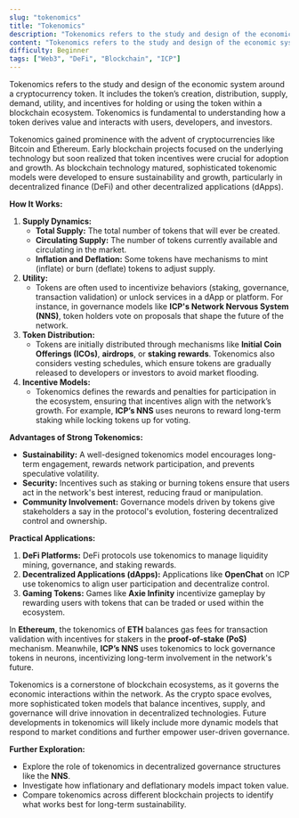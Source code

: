 ```yaml
---
slug: "tokenomics"
title: "Tokenomics"
description: "Tokenomics refers to the study and design of the economic system around a cryptocurrency token."
content: "Tokenomics refers to the study and design of the economic system around a cryptocurrency token. It includes the token’s creation, distribution, supply, demand, utility, and incentives for holding or using the token within a blockchain ecosystem"
difficulty: Beginner
tags: ["Web3", "DeFi", "Blockchain", "ICP"]
---
```


Tokenomics refers to the study and design of the economic system around a cryptocurrency token.
It includes the token’s creation, distribution, supply, demand, utility, and incentives for holding or using the token within a blockchain ecosystem. Tokenomics is fundamental to understanding how a token derives value and interacts with users, developers, and investors.

Tokenomics gained prominence with the advent of cryptocurrencies like Bitcoin and Ethereum. Early blockchain projects focused on the underlying technology but soon realized that token incentives were crucial for adoption and growth. As blockchain technology matured, sophisticated tokenomic models were developed to ensure sustainability and growth, particularly in decentralized finance (DeFi) and other decentralized applications (dApps).

**How It Works:**

1. **Supply Dynamics:**
    - **Total Supply:** The total number of tokens that will ever be created.
    - **Circulating Supply:** The number of tokens currently available and circulating in the market.
    - **Inflation and Deflation:** Some tokens have mechanisms to mint (inflate) or burn (deflate) tokens to adjust supply.
2. **Utility:**
    - Tokens are often used to incentivize behaviors (staking, governance, transaction validation) or unlock services in a dApp or platform. For instance, in governance models like **ICP's Network Nervous System (NNS)**, token holders vote on proposals that shape the future of the network.
3. **Token Distribution:**
    - Tokens are initially distributed through mechanisms like **Initial Coin Offerings (ICOs)**, **airdrops**, or **staking rewards**. Tokenomics also considers vesting schedules, which ensure tokens are gradually released to developers or investors to avoid market flooding.
4. **Incentive Models:**
    - Tokenomics defines the rewards and penalties for participation in the ecosystem, ensuring that incentives align with the network’s growth. For example, **ICP’s NNS** uses neurons to reward long-term staking while locking tokens up for voting.

**Advantages of Strong Tokenomics:**

- **Sustainability:** A well-designed tokenomics model encourages long-term engagement, rewards network participation, and prevents speculative volatility.
- **Security:** Incentives such as staking or burning tokens ensure that users act in the network's best interest, reducing fraud or manipulation.
- **Community Involvement:** Governance models driven by tokens give stakeholders a say in the protocol's evolution, fostering decentralized control and ownership.

**Practical Applications:**

1. **DeFi Platforms:** DeFi protocols use tokenomics to manage liquidity mining, governance, and staking rewards.
2. **Decentralized Applications (dApps):** Applications like **OpenChat** on ICP use tokenomics to align user participation and decentralize control.
3. **Gaming Tokens:** Games like **Axie Infinity** incentivize gameplay by rewarding users with tokens that can be traded or used within the ecosystem.

In **Ethereum**, the tokenomics of **ETH** balances gas fees for transaction validation with incentives for stakers in the **proof-of-stake (PoS)** mechanism. Meanwhile, **ICP’s NNS** uses tokenomics to lock governance tokens in neurons, incentivizing long-term involvement in the network's future.

Tokenomics is a cornerstone of blockchain ecosystems, as it governs the economic interactions within the network. As the crypto space evolves, more sophisticated token models that balance incentives, supply, and governance will drive innovation in decentralized technologies. Future developments in tokenomics will likely include more dynamic models that respond to market conditions and further empower user-driven governance.

**Further Exploration:**

- Explore the role of tokenomics in decentralized governance structures like the **NNS**.
- Investigate how inflationary and deflationary models impact token value.
- Compare tokenomics across different blockchain projects to identify what works best for long-term sustainability.
